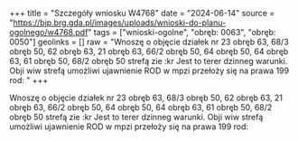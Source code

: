 +++
title = "Szczegóły wniosku W4768"
date = "2024-06-14"
source = "https://bip.brg.gda.pl/images/uploads/wnioski-do-planu-ogolnego/w4768.pdf"
tags = ["wnioski-ogolne", "obręb: 0063", "obręb: 0050"]
geolinks = []
raw = "Wnoszę o objęcie działek nr 23 obręb 63, 68/3 obręb 50, 62 obręb 63, 21 obręb 63, 66/2 obręb  50, 64 obręb 50, 64 obręb 63, 61 obręb 50, 68/2 obręb 50 strefą zie :kr Jest to terer dzinneg  warunki. Obji wiw strefą umożliwi ujawnienie ROD w mpzi przełoży się na prawa 199 rod:  "
+++

Wnoszę o objęcie działek nr 23 obręb 63, 68/3 obręb 50, 62 obręb 63, 21 obręb 63, 66/2 obręb
 50, 64 obręb 50, 64 obręb 63, 61 obręb 50, 68/2 obręb 50 strefą zie :kr Jest to terer dzinneg
 warunki. Obji wiw strefą umożliwi ujawnienie ROD w mpzi przełoży się na prawa 199 rod:
 



